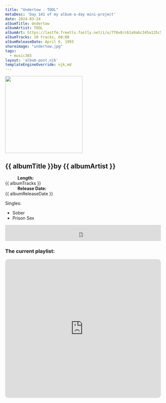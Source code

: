 ```yaml
---
title: "Undertow - TOOL"
metaDesc: 'Day 141 of my album-a-day mini-project'
date: 2024-03-24
albumTitle: Undertow
albumArtist: TOOL
albumArt: https://lastfm.freetls.fastly.net/i/u/770x0/c61a9abc345a125c536b26bfdc601a88.jpg#c61a9abc345a125c536b26bfdc601a88
albumTracks: 10 tracks, 68:08
albumReleaseDate: April 6, 1993
shareimage: "undertow.jpg"
tags:
  - music365
layout: 'album-post.njk'
templateEngineOverride: njk,md
---
```

<aside class="album-profile">
  <div class="album-profile__image">
    <img class="album-image" width="250" height="250" crossorigin="anonymous" src="{{ albumArt }}"/>
  </div>
  <div class="aside__content">
    <h1><strong>{{ albumTitle }}</strong>by {{ albumArtist }}</h1>
    <dl>
      <div>
        <dd><strong>Length:</strong></dd>
        <dt>{{ albumTracks }}</dt>
      </div>
      <div>
        <dd><strong>Release Date:</strong></dd>
        <dt>{{ albumReleaseDate }}</dt>
      </div>
    </dl>
    <div class="color-grid">
      <div class="color-grid__container">
					<span class="color color--1"></span>
					<span class="color color--2"></span>
					<span class="color color--3"></span>
      </div>
    </div>
    <div class="singles">
      <span>Singles:</span>
      <ul>
        <li>Sober</li>
        <li>Prison Sex</li>
      </ul>
    </div>
  </div>
</aside>

<iframe width="100%" height="52" src="https://odesli.co/embed/?url=https%3A%2F%2Falbum.link%2Fi%2F1474185287&theme=light" frameborder="0" allowfullscreen sandbox="allow-same-origin allow-scripts allow-presentation allow-popups allow-popups-to-escape-sandbox" allow="clipboard-read; clipboard-write"></iframe>

### The current playlist:

<iframe allow="autoplay *; encrypted-media *; fullscreen *; clipboard-write" frameborder="0" height="450" style="width:100%;max-width:660px;overflow:hidden;border-radius:10px;" sandbox="allow-forms allow-popups allow-same-origin allow-scripts allow-storage-access-by-user-activation allow-top-navigation-by-user-activation" src="https://embed.music.apple.com/gb/playlist/music365/pl.u-AkAmEd9ix4MAZYJ"></iframe>

